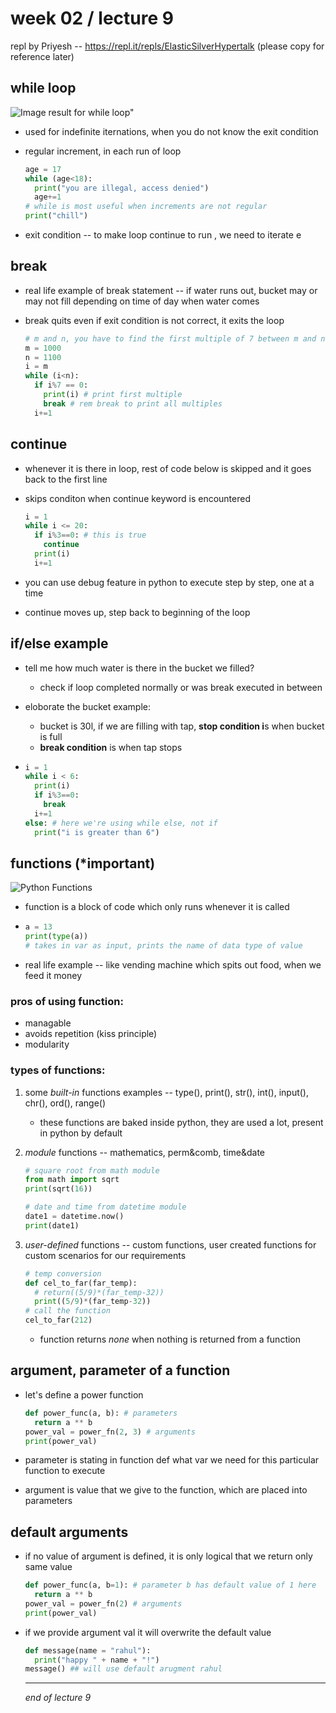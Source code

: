 # week 02 / lecture 9

repl by Priyesh -- https://repl.it/repls/ElasticSilverHypertalk (please copy for reference later)



## while loop

![Image result for while loop"](https://encrypted-tbn0.gstatic.com/images?q=tbn%3AANd9GcRkIO9wUL9Je3LvwZQMSVh7xRZy-RKki8vplBneLga11qi-6Gg_)

* used for indefinite iternations, when you do not know the exit condition

* regular increment, in each run of loop 

  ```python
  age = 17
  while (age<18):
    print("you are illegal, access denied")
    age+=1
  # while is most useful when increments are not regular
  print("chill")
  ```

* exit condition -- to make loop continue to run , we need to iterate e



## break

* real life example of break statement -- if water runs out, bucket may or may not fill depending on time of day when water comes

* break quits even if exit condition is not correct, it exits the loop

  ``` python
  # m and n, you have to find the first multiple of 7 between m and n
  m = 1000
  n = 1100
  i = m
  while (i<n):
    if i%7 == 0:
      print(i) # print first multiple
      break # rem break to print all multiples
    i+=1
  ```



## continue 

* whenever it is there in loop, rest of code below is skipped and it goes back to the first line 

* skips conditon when continue keyword is encountered

  ```python
  i = 1
  while i <= 20:
    if i%3==0: # this is true
      continue
    print(i)
    i+=1
  ```

* you can use debug feature in python to execute step by step, one at a time
* continue moves up, step back to beginning of the loop 



## if/else example

* tell me how much water is there in the bucket we filled?

  * check if loop completed normally or was break executed in between

* eloborate the bucket example:

  * bucket is 30l, if we are filling with tap, **stop condition i**s when bucket is full
  * **break condition** is when tap stops

* ```python
  i = 1
  while i < 6:
    print(i)
    if i%3==0:
      break
    i+=1
  else: # here we're using while else, not if
    print("i is greater than 6")
  ```



## functions (*important)

![Python Functions](https://cdn.askpython.com/wp-content/uploads/2019/06/python-functions.png)

* function is a block of code which only runs whenever it is called

* ```python
  a = 13
  print(type(a))
  # takes in var as input, prints the name of data type of value
  ```

* real life example -- like vending machine which spits out food, when we feed it money 



### pros of using function:

* managable 
* avoids repetition (kiss principle)
* modularity



### types of functions:

1. some *built-in* functions examples -- type(), print(), str(), int(), input(), chr(), ord(), range()

   * these functions are baked inside python, they are used a lot, present in python by default

2. *module* functions -- mathematics, perm&comb, time&date

   ```python
   # square root from math module
   from math import sqrt
   print(sqrt(16))
   
   # date and time from datetime module
   date1 = datetime.now()
   print(date1)
   ```

3. *user-defined* functions -- custom functions, user created functions for custom scenarios for our requirements

   ```python
   # temp conversion
   def cel_to_far(far_temp):
     # return((5/9)*(far_temp-32))
     print((5/9)*(far_temp-32))
   # call the function
   cel_to_far(212)
   ```

   * function returns *none* when nothing is returned from a function



## argument, parameter of a function

* let's define a power function

  ```python
  def power_func(a, b): # parameters
    return a ** b
  power_val = power_fn(2, 3) # arguments
  print(power_val)
  ```

* parameter is stating in function def what var we need for this particular function to execute

* argument is value that we give to the function, which are placed into parameters



## default arguments

* if no value of argument is defined, it is only logical that we return only same value 

  ``` python
  def power_func(a, b=1): # parameter b has default value of 1 here
    return a ** b
  power_val = power_fn(2) # arguments
  print(power_val)
  ```

* if we provide argument val it will overwrite the default value

  ``` python
  def message(name = "rahul"):
    print("happy " + name + "!")
  message() ## will use default arugment rahul
  ```

  ---

  *end of lecture 9*